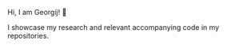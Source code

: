 Hi, I am Georgij! :wave: 

I showcase my research and relevant accompanying code in my repositories.

<!---
GeoAle404/GeoAle404 is a ✨ special ✨ repository because its `README.md` (this file) appears on your GitHub profile.
You can click the Preview link to take a look at your changes.
--->
